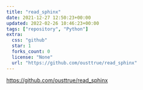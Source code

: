 ```yaml
---
title: "read_sphinx"
date: 2021-12-27 12:50:23+00:00
updated: 2022-02-26 10:46:23+00:00
tags: ["repository", "Python"]
extra:
  css: "github"
  star: 1
  forks_count: 0
  license: "None"
  url: "https://github.com/ousttrue/read_sphinx"
---
```


<https://github.com/ousttrue/read_sphinx>

